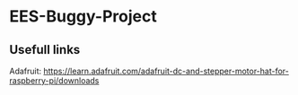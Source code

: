 # EES-Buggy-Project

## Usefull links
Adafruit: https://learn.adafruit.com/adafruit-dc-and-stepper-motor-hat-for-raspberry-pi/downloads